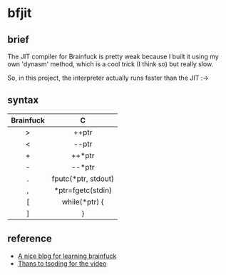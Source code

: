# bfjit

## brief

The JIT compiler for Brainfuck is pretty weak because I built it using my own 'dynasm' method, which is a cool trick (I think so) but really slow. 

So, in this project, the interpreter actually runs faster than the JIT :->

## syntax

| Brainfuck | C         |
|:---------:|:---------:|
| >         | ++ptr     |
| <         | --ptr     |
| +         | ++*ptr    |
| -         | --*ptr    |
| .         | fputc(*ptr, stdout) |
| ,         | *ptr=fgetc(stdin)   |
| [         | while(*ptr) {       |
| ]         | }                   |

## reference
- [A nice blog for learning brainfuck](https://blog.csdn.net/nameofcsdn/article/details/110231730)
- [Thans to tsoding for the video](https://www.youtube.com/watch?v=mbFY3Rwv7XM)
